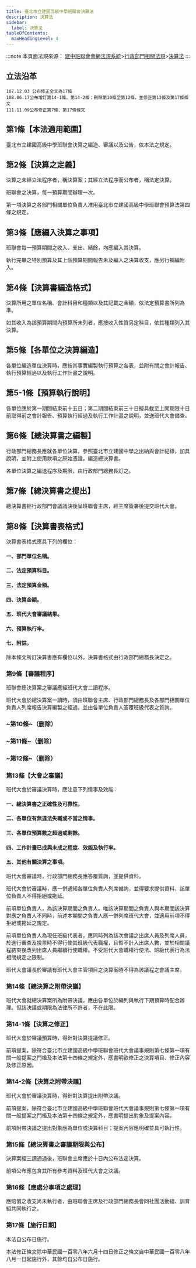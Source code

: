 ```yaml
---
title: 臺北市立建國高級中學班聯會決算法
description: 決算法
sidebar:
  label: 決算法
tableOfContents:
  maxHeadingLevel: 4
---
```


:::note
本頁面法規來源：
[建中班聯會會網法規系統](https://ckhssc.wordpress.com/%e6%b3%95%e8%a6%8f%e7%b3%bb%e7%b5%b1/)\>[行政部門相關法規](https://ckhssc.wordpress.com/%e8%a1%8c%e6%94%bf%e9%83%a8%e9%96%80%e7%9b%b8%e9%97%9c%e6%b3%95%e8%a6%8f/)\>[決算法](https://drive.google.com/file/d/1Yuqu09YSfOAEAGvcMJCmODY_27defCJO/view?usp=share_link)
:::

## 立法沿革
```
107.12.03 公布修正全文為17條
108.06.17公布增訂第14-1條、第14-2條；刪除第10條至第12條，並修正第13條及第17條條文
111.11.09公布修正第7條、第17條條文
```

## 第1條【本法適用範圍】

臺北市立建國高級中學班聯會決算之編造、審議以及公告，依本法之規定。

## 第2條【決算之定義】

決算之未經立法程序者，稱決算案；其經立法程序而公布者，稱法定決算。

班聯會之決算，每一預算期間辦理一次。

第一項決算之各部門相關單位負責人准用臺北市立建國高級中學班聯會預算法第四條之規定。

## 第3條【應編入決算之事項】

班聯會每一預算期間之收入、支出、結餘，均應編入其決算。

執行完畢之特別預算及其上個預算期間報告未及編入之決算收支，應另行補編附入。

## 第4條【決算書編造格式】

決算所用之單位名稱、會計科目和種類以及其記載之金額，依法定預算書所列為準。

如其收入為該預算期間內預算所未列者，應按收入性質另定科目，依其種類列入其決算。

## 第5條【各單位之決算編造】

各單位編造單位決算時，應按其事實編製執行預算之各表，並附有關之會計報告、執行預算經過以及執行工作計畫之說明。

## 第5-1條【預算執行說明】

各單位應於第一期間結束前十五日；第二期間結束前三十日擬具截至上開期限十日前取得前之會計報告、預算執行經過及執行工作計畫之說明，並送班代大會備查。

## 第6條【總決算書之編製】

行政部門總務長應就各單位決算，參照臺北市立建國中學之出納與會計紀錄，加具說明，並附上使用款項之原始憑證，編造總決算書。

各單位決算之編送程序及期限，由行政部門總務長訂之。

## 第7條【總決算書之提出】

總決算書經行政部門會議議決後呈班聯會主席，經主席簽署後提交班代大會。

## 第8條【決算書表格式】

決算書表格式應具下列的欄位：

#### 一、部門單位名稱。

#### 二、法定預算科目。

#### 三、法定預算金額。

#### 四、決算金額。

#### 五、班代大會審議結果。

#### 六、預算執行率。

#### 七、附註。

除本條文所訂決算書應有欄位以外，決算書格式由行政部門總務長決定之。

### 第9條【審議程序】

班聯會總決算案之審議應經班代大會二讀程序。

班代大會於總決算案一讀時，須由班聯會主席、行政部門總務長及各部門相關單位負責人列席報告決算編製之經過，並由各單位負責人答覆班級代表之質詢。

### ~第10條~（删除）

### ~第11條~（删除）

### ~第12條~（删除）

### 第13條【大會之審議】

班代大會於審議決算時，應注意下列情事及效能：

#### 一、總決算書之正確性及可靠性。

#### 二、各單位有無違法失職或不當之情事。

#### 三、各單位預算數之超過或剩餘。

#### 四、工作計畫已成與未成之程度、效能及執行率。

#### 五、其他有關決算之事項。

班代大會審議時，行政部門總務長應答覆質詢，並提供資料。

班代大會於審議時，應一併通知各單位負責人列席備詢，並得要求提供資料，該單位負責人不得拒絕或拖延。

前項單位負責人，為該決算期間之負責人。唯該決算期間之負責人與本期間該決算對應之負責人不同時，前述本期間之負責人應一併列席班代大會，並適用前項不得拒絕或拖延之規定。

前項單位負責人為現任班級代表者，應同時列為該次會議之出席人員及列席人員，於進行審查及投票時不得行使其班級代表職權，且暫不計入出席人數，並於相關議程結束後改列出席人員繼續行使職權。不受班代大會職權行使法、班級代表行為法相關規定之限制。

班代大會議長於審議有班代大會主管項目之決算案時不得為該議程之會議主席。

### 第14條【總決算之附帶決議】

班代大會就總決算案所為附帶決議，應由各單位於編列與執行下期預算時配合辦理。但該決議或期限為法律所不許者，不在此限。

### 第14-1條【決算之修正】

班代大會於審議預算時，得針對決算提議修正。

前項提案，除符合臺北市立建國高級中學班聯會班代大會議事規則第七條第一項有關一般提案之門檻及本法第十四條之規定外，應書明欲修正之決算項目、修正內容及修正原因。

### 第14-2條【決算之附帶決議】

班代大會於審議決算時，得針對決算提出附帶決議。

前項提案，除符合臺北市立建國高級中學班聯會班代大會議事規則第七條第一項有關一般提案之門檻及本法第十四條之規定外，應書明提出對象及提案內容。

前項附帶決議之提出對象應為單位或決算科目；提案內容應明確並具可執行性。

### 第15條【總決算書之審議期限與公布】

決算案經三讀通過後，班聯會主席應於十日內公布法定決算。

前項公布應包含其所有參考資料及班代大會之決議。

### 第16條【應處分事項之處理】

應賠償之收支尚未執行者，由班聯會主席及行政部門總務長會同社團活動組、訓育組共同執行之。

### 第17條【施行日期】

本法自公布日施行。

本法修正條文除中華民國一百零八年六月十四日修正之條文自中華民國一百零八年八月一日起施行外，其餘均自公布日施行。



